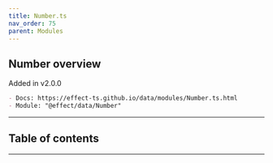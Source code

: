 ```yaml
---
title: Number.ts
nav_order: 75
parent: Modules
---
```


## Number overview

Added in v2.0.0

```md
- Docs: https://effect-ts.github.io/data/modules/Number.ts.html
- Module: "@effect/data/Number"
```

---

<h2 class="text-delta">Table of contents</h2>

---

